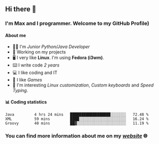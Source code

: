 ## Hi there 👋
### I'm Max and I programmer. Welcome to my GitHub Profile)

#### **About me**
- 👨‍💻 I'm _Junior Python/Java Developer_
- 📁 Working on my projects
- 🖥️ I very like **Linux**. I'm using **Fedora (i3wm)**.
- ⌨️ I write code _2 years_
- 💻 I like coding and IT
- 👾 I like _Games_
- 👀 I'm interesting _Linux customization_, _Custom keyboards_ and _Speed Typing_.

#### 📊 **Coding statistics**
<!--START_SECTION:waka-->
```text
Java         4 hrs 24 mins   ██████████████████░░░░░░░   72.48 % 
XML          59 mins         ████░░░░░░░░░░░░░░░░░░░░░   16.24 % 
Groovy       40 mins         ██▓░░░░░░░░░░░░░░░░░░░░░░   11.19 % 
```
<!--END_SECTION:waka-->

### **You can find more information about me on my _[website](https://merive.herokuapp.com/)_ 🌐**
